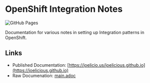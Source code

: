 # OpenShift Integration Notes

![GitHub Pages](https://github.com/joelicious/joelicious.github.io/workflows/github%20pages.yml/badge.svg?branch=main&event=push)

Documentation for various notes in setting up Integration patterns in OpenShift.

## Links
* Published Documentation: [https://joelicio.us/joelicious.github.io](https://joelicious.github.io)
* Raw Documenation: [main.adoc](main.adoc)

